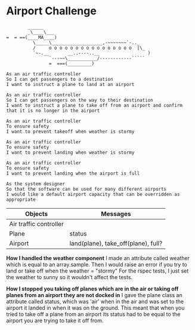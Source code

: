 Airport Challenge
=================

```
        ______
        _\____\___
=  = ==(____MA____)
          \_____\___________________,-~~~~~~~`-.._
          /     o o o o o o o o o o o o o o o o  |\_
          `~-.__       __..----..__                  )
                `---~~\___________/------------`````
                =  ===(_________)

```
```
As an air traffic controller
So I can get passengers to a destination
I want to instruct a plane to land at an airport

As an air traffic controller
So I can get passengers on the way to their destination
I want to instruct a plane to take off from an airport and confirm that it is no longer in the airport

As an air traffic controller
To ensure safety
I want to prevent takeoff when weather is stormy

As an air traffic controller
To ensure safety
I want to prevent landing when weather is stormy

As an air traffic controller
To ensure safety
I want to prevent landing when the airport is full

As the system designer
So that the software can be used for many different airports
I would like a default airport capacity that can be overridden as appropriate
```

|    Objects   | Messages |
| ------------ | ----------- |
|   Air traffic controller   |             |
|   Plane     |  status  |
|   Airport   |     land(plane), take_off(plane), full?        |

**How I handled the weather component**
I made an attribute called weather which is equal to an array.sample. Then I would raise an error if you try to land or take off when the weather = "stormy"
For the rspec tests, I just set the weather to sunny so it wouldn't affect the tests.

**How I stopped you taking off planes which are in the air or taking off planes from an airport they are not docked in**
I gave the plane class an attribute called status, which was 'air' when in the air and was set to the airport it landed in when it was on the ground. This meant that when you tried to take off a plane from an airport its status had to be equal to the airport you are trying to take it off from.
